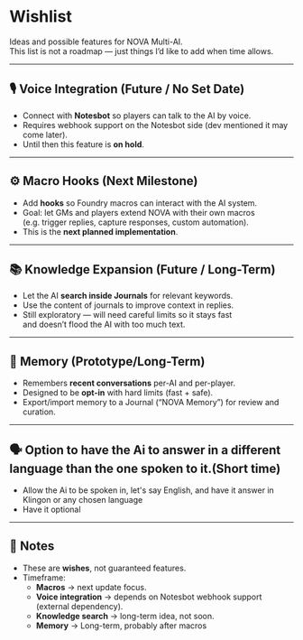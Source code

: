 # Wishlist

Ideas and possible features for NOVA Multi-AI.  
This list is not a roadmap — just things I’d like to add when time allows.

---

## 🎙️ Voice Integration (Future / No Set Date)
- Connect with **Notesbot** so players can talk to the AI by voice.
- Requires webhook support on the Notesbot side (dev mentioned it may come later).
- Until then this feature is **on hold**.

---

## ⚙️ Macro Hooks (Next Milestone)
- Add **hooks** so Foundry macros can interact with the AI system.
- Goal: let GMs and players extend NOVA with their own macros  
  (e.g. trigger replies, capture responses, custom automation).
- This is the **next planned implementation**.

---

## 📚 Knowledge Expansion (Future / Long-Term)
- Let the AI **search inside Journals** for relevant keywords.
- Use the content of journals to improve context in replies.
- Still exploratory — will need careful limits so it stays fast  
  and doesn’t flood the AI with too much text.

---

## 🧠 Memory (Prototype/Long-Term)
- Remembers **recent conversations** per-AI and per-player.
- Designed to be **opt-in** with hard limits (fast + safe).
- Export/import memory to a Journal (“NOVA Memory”) for review and curation.

---

## 🗣️ Option to have the Ai to answer in a different language than the one spoken to it.(Short time)
- Allow the Ai to be spoken in, let's say English, and have it answer in Klingon or any chosen language
- Have it optional

---

## 📝 Notes
- These are **wishes**, not guaranteed features.
- Timeframe:  
  - **Macros** → next update focus.  
  - **Voice integration** → depends on Notesbot webhook support (external dependency).  
  - **Knowledge search** → long-term idea, not soon.
  - **Memory** → Long-term, probably after macros
